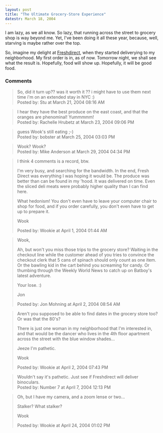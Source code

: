 ```yaml
---
layout: post
title: "The Ultimate Grocery-Store Experience"
datestr: March 18, 2004
---
```


I am lazy, as we all know.  So lazy, that running across the street to grocery shop is way beyond me.  Yet, I've been doing it all these year, because, well, starving is maybe rather over the top.

So, imagine my delight at <a href="http://www.freshdirect.com/" title="Freshdirect">Freshdirect</a>, when they started deliverying to my neighborhood.  My first order is in, as of now.  Tomorrow night, we shall see what the result is.  Hopefully, food will show up.  Hopefully, it will be good food.

### Comments

<blockquote>
So, did it turn up?? was it worth it ?? i might have to use them next time i'm on an extended stay in NYC :)<br />

<div class="post-meta">Posted by: Stu at March 21, 2004 08:16 AM</div> </blockquote>

<blockquote>
I hear they have the best produce on the east coast, and that the oranges are phenominal!  Yummmmm!
<div class="post-meta">Posted by: Rachelle Hrubetz at March 23, 2004 09:06 PM</div> </blockquote>

<blockquote>
guess Wook's still eating ;-)
<div class="post-meta">Posted by: bobster at March 25, 2004 03:03 PM</div> </blockquote>

<blockquote>
Wook?  Wook?
<div class="post-meta">Posted by: Mike Anderson at March 29, 2004 04:34 PM</div> </blockquote>

<blockquote>
I think 4 comments is a record, btw.

I'm very busy, and searching for the bandwidth.  In the end, Fresh Direct was everything I was hoping it would be.  The produce was better than can be found in my 'hood.  It was delivered on time.  Even the sliced deli meats were probably higher quality than I can find here.

What hedonism!  You don't even have to leave your computer chair to shop for food, and if you order carefully, you don't even have to get up to prepare it.

Wook
<div class="post-meta">Posted by: Wookie at April  1, 2004 01:44 AM</div> </blockquote>

<blockquote>
Wook,

 Ah, but won't you miss those trips to the grocery store?  Waiting in the checkout line while the customer ahead of you tries to convince the checkout clerk that 5 cans of spinach should only count as one item.  Or the bawling kid in the cart behind you screaming for candy.  Or thumbing through the Weekly World News to catch up on Batboy's latest adventure.

 Your lose.  :)

Jon<br />

<div class="post-meta">Posted by: Jon Mohning at April  2, 2004 08:54 AM</div> </blockquote>

<blockquote>
Aren't you supposed to be able to find dates in the grocery store too?  Or was that the 80's?

There is just one woman in my neighborhood that I'm interested in, and that would be the dancer who lives in the 4th floor apartment across the street with the blue window shades...

Jeeze I'm pathetic.

Wook
<div class="post-meta">Posted by: Wookie at April  2, 2004 07:43 PM</div> </blockquote>

<blockquote>
Wouldn't say it's pathetic. Just see if Freshdirect will deliver binoculars.
<div class="post-meta">Posted by: Number 7 at April  7, 2004 12:13 PM</div> </blockquote>

<blockquote>
Oh, but I have my camera, and a zoom lense or two...

Stalker?  What stalker?

Wook
<div class="post-meta">Posted by: Wookie at April 24, 2004 01:02 PM</div> </blockquote>

